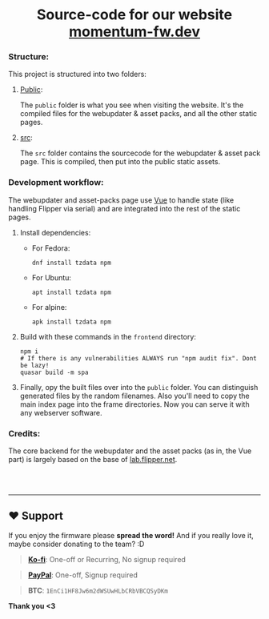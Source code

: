 <h1 align="center">Source-code for our website <a href="https://momentum-fw.dev" target="_blank">momentum-fw.dev</a></h1>

### Structure:

This project is structured into two folders:

1. [Public](https://github.com/Next-Flip/Momentum-Website/tree/main/public):

    The `public` folder is what you see when visiting the website. It's the compiled files for the webupdater & asset packs, and all the other static pages.


2. [src](https://github.com/Next-Flip/Momentum-Website/tree/main/src):

    The `src` folder contains the sourcecode for the webupdater & asset pack page. This is compiled, then put into the public static assets.

### Development workflow:

The webupdater and asset-packs page use [Vue](https://github.com/vuejs/) to handle state (like handling Flipper via serial) and are integrated into the rest of the static pages.

1. Install dependencies:

    - For Fedora:
        ```console
        dnf install tzdata npm
        ```
    - For Ubuntu:
        ```console
        apt install tzdata npm
        ```
    - For alpine:
        ```console
        apk install tzdata npm
        ```

2. Build with these commands in the `frontend` directory:
    ```console
    npm i
    # If there is any vulnerabilities ALWAYS run "npm audit fix". Dont be lazy!
    quasar build -m spa
    ```

3. Finally, opy the built files over into the `public` folder. You can distinguish generated files by the random filenames. Also you'll need to copy the main index page into the frame directories. Now you can serve it with any webserver software.

### Credits:

The core backend for the webupdater and the asset packs (as in, the Vue part) is largely based on the base of [lab.flipper.net](https://github.com/flipperdevices/lab.flipper.net).

<br><br>

-----

## ❤️ Support
If you enjoy the firmware please __**spread the word!**__ And if you really love it, maybe consider donating to the team? :D

> **[Ko-fi](https://ko-fi.com/willyjl)**: One-off or Recurring, No signup required

> **[PayPal](https://paypal.me/willyjl1)**: One-off, Signup required

> **BTC**: `1EnCi1HF8Jw6m2dWSUwHLbCRbVBCQSyDKm`

**Thank you <3**
